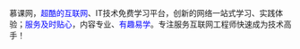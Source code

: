 <html>
<head>
<meta http-equiv="Content-Type" content="text/html; charset=utf-8">
<title>嵌入式css样式</title>
<style type="text/css">
    span{
        color:blue;
    }
</style>
</head>
<body>
    <p>慕课网，<span>超酷的互联网</span>、IT技术免费学习平台，创新的网络一站式学习、实践体验；<span>服务及时贴心</span>，内容专业、<span>有趣易学</span>。专注服务互联网工程师快速成为技术高手！</p>
</body>
</html>
